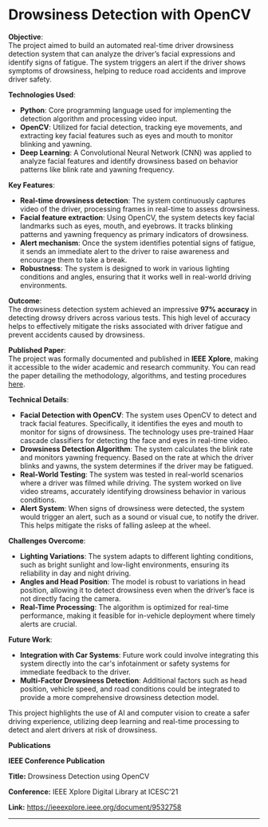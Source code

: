 # Drowsiness Detection with OpenCV

**Objective**:  
The project aimed to build an automated real-time driver drowsiness detection system that can analyze the driver’s facial expressions and identify signs of fatigue. The system triggers an alert if the driver shows symptoms of drowsiness, helping to reduce road accidents and improve driver safety.

**Technologies Used**:
- **Python**: Core programming language used for implementing the detection algorithm and processing video input.
- **OpenCV**: Utilized for facial detection, tracking eye movements, and extracting key facial features such as eyes and mouth to monitor blinking and yawning.
- **Deep Learning**: A Convolutional Neural Network (CNN) was applied to analyze facial features and identify drowsiness based on behavior patterns like blink rate and yawning frequency.

**Key Features**:
- **Real-time drowsiness detection**: The system continuously captures video of the driver, processing frames in real-time to assess drowsiness.
- **Facial feature extraction**: Using OpenCV, the system detects key facial landmarks such as eyes, mouth, and eyebrows. It tracks blinking patterns and yawning frequency as primary indicators of drowsiness.
- **Alert mechanism**: Once the system identifies potential signs of fatigue, it sends an immediate alert to the driver to raise awareness and encourage them to take a break.
- **Robustness**: The system is designed to work in various lighting conditions and angles, ensuring that it works well in real-world driving environments.

**Outcome**:  
The drowsiness detection system achieved an impressive **97% accuracy** in detecting drowsy drivers across various tests. This high level of accuracy helps to effectively mitigate the risks associated with driver fatigue and prevent accidents caused by drowsiness.

**Published Paper**:  
The project was formally documented and published in **IEEE Xplore**, making it accessible to the wider academic and research community. You can read the paper detailing the methodology, algorithms, and testing procedures [here](https://ieeexplore.ieee.org/document/9532758).

**Technical Details**:
- **Facial Detection with OpenCV**: The system uses OpenCV to detect and track facial features. Specifically, it identifies the eyes and mouth to monitor for signs of drowsiness. The technology uses pre-trained Haar cascade classifiers for detecting the face and eyes in real-time video.
- **Drowsiness Detection Algorithm**: The system calculates the blink rate and monitors yawning frequency. Based on the rate at which the driver blinks and yawns, the system determines if the driver may be fatigued.
- **Real-World Testing**: The system was tested in real-world scenarios where a driver was filmed while driving. The system worked on live video streams, accurately identifying drowsiness behavior in various conditions.
- **Alert System**: When signs of drowsiness were detected, the system would trigger an alert, such as a sound or visual cue, to notify the driver. This helps mitigate the risks of falling asleep at the wheel.

**Challenges Overcome**:
- **Lighting Variations**: The system adapts to different lighting conditions, such as bright sunlight and low-light environments, ensuring its reliability in day and night driving.
- **Angles and Head Position**: The model is robust to variations in head position, allowing it to detect drowsiness even when the driver’s face is not directly facing the camera.
- **Real-Time Processing**: The algorithm is optimized for real-time performance, making it feasible for in-vehicle deployment where timely alerts are crucial.

**Future Work**:
- **Integration with Car Systems**: Future work could involve integrating this system directly into the car's infotainment or safety systems for immediate feedback to the driver.
- **Multi-Factor Drowsiness Detection**: Additional factors such as head position, vehicle speed, and road conditions could be integrated to provide a more comprehensive drowsiness detection model.

This project highlights the use of AI and computer vision to create a safer driving experience, utilizing deep learning and real-time processing to detect and alert drivers at risk of drowsiness.

**Publications**

**IEEE Conference Publication**

**Title:** Drowsiness Detection using OpenCV

**Conference:** IEEE Xplore Digital Library at ICESC’21

**Link:** https://ieeexplore.ieee.org/document/9532758


---

